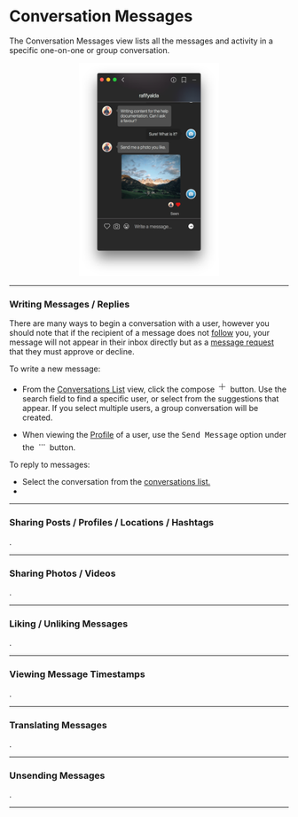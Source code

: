 # Conversation Messages

The Conversation Messages view lists all the messages and activity in a specific one-on-one or group conversation.

<p style="text-align: center; margin-top: 1em;"><img src="/views/assets/conversation.png" width="50%" height="50%" /></p>

<hr />

### Writing Messages / Replies

There are many ways to begin a conversation with a user, however you should note that if the recipient of a message does not [follow](/getstarted/follow-profile.md) you, your message will not appear in their inbox directly but as a [message request](/views/conversations/list.md#message-requests) that they must approve or decline.

To write a new message:

- From the [Conversations List](/views/conversations/list.md) view, click the compose <img src="/views/assets/compose.png" width="20" height="20" /> button. Use the search field to find a specific user, or select from the suggestions that appear. If you select multiple users, a group conversation will be created.

- When viewing the [Profile](/views/profile.md) of a user, use the <kbd>Send Message</kbd> option under the <img src="/views/assets/actions-menu.png" width="20" height="20" /> button.

To reply to messages:

- Select the conversation from the [conversations list.](/views/conversations/list.md)
- 

<hr />

### Sharing Posts / Profiles / Locations / Hashtags

.

<hr />

### Sharing Photos / Videos

.

<hr />

### Liking / Unliking Messages

.

<hr />

### Viewing Message Timestamps

.

<hr />

### Translating Messages

.

<hr />

### Unsending Messages

.

<hr />